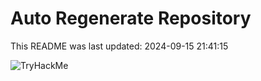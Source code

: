# Auto Regenerate Repository

This README was last updated: 2024-09-15 21:41:15

 ![TryHackMe](https://tryhackme.com/badge/533634)